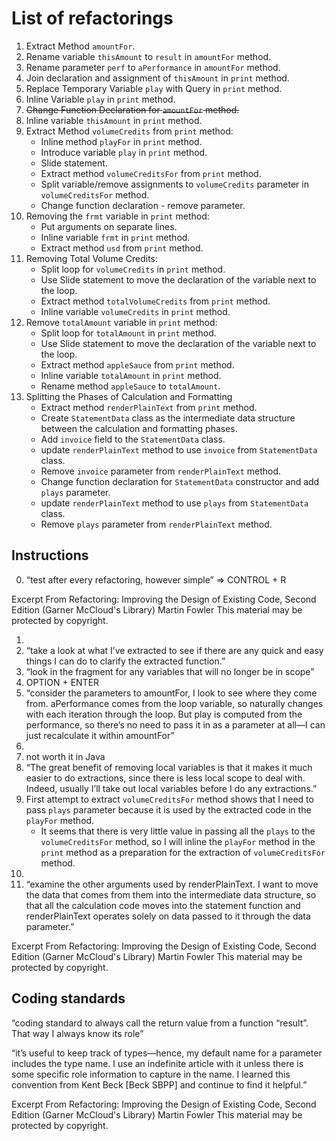 # List of refactorings

1. Extract Method `amountFor`.
2. Rename variable `thisAmount` to `result` in `amountFor` method.
3. Rename parameter `perf` to `aPerformance` in `amountFor` method.
4. Join declaration and assignment of `thisAmount` in `print` method.
5. Replace Temporary Variable `play` with Query in `print` method.
6. Inline Variable `play` in `print` method.
7. ~~Change Function Declaration for `amountFor` method.~~
8. Inline variable `thisAmount` in `print` method.
9. Extract Method `volumeCredits` from `print` method:
   - Inline method `playFor` in `print` method.
   - Introduce variable `play` in `print` method.
   - Slide statement.
   - Extract method `volumeCreditsFor` from `print` method.
   - Split variable/remove assignments to `volumeCredits` parameter in `volumeCreditsFor` method.
   - Change function declaration - remove parameter.
10. Removing the `frmt` variable in `print` method:
    - Put arguments on separate lines.
    - Inline variable `frmt` in `print` method.
    - Extract method `usd` from `print` method.
11. Removing Total Volume Credits:
    - Split loop for `volumeCredits` in `print` method.
    - Use Slide statement to move the declaration of the variable next to the loop.
    - Extract method `totalVolumeCredits` from `print` method.
    - Inline variable `volumeCredits` in `print` method.
12. Remove `totalAmount` variable in `print` method:
    - Split loop for `totalAmount` in `print` method.
    - Use Slide statement to move the declaration of the variable next to the loop.
    - Extract method `appleSauce` from `print` method.
    - Inline variable `totalAmount` in `print` method.
    - Rename method `appleSauce` to `totalAmount`.
13. Splitting the Phases of Calculation and Formatting
    - Extract method `renderPlainText` from `print` method.
    - Create `StatementData` class as the intermediate data structure between the calculation and formatting phases.
    - Add `invoice` field to the `StatementData` class.
    - update `renderPlainText` method to use `invoice` from `StatementData` class.
    - Remove `invoice` parameter from `renderPlainText` method.
    - Change function declaration for `StatementData` constructor and add `plays` parameter.
    - update `renderPlainText` method to use `plays` from `StatementData` class.
    - Remove `plays` parameter from `renderPlainText` method.
    



## Instructions
0. “test after every refactoring, however simple” => CONTROL + R

Excerpt From
Refactoring: Improving the Design of Existing Code, Second Edition (Garner McCloud's Library)
Martin Fowler
This material may be protected by copyright.

1. 
2. “take a look at what I’ve extracted to see if there are any quick and easy things I can do to clarify the extracted
   function.” 
3. “look in the fragment for any variables that will no longer be in scope”
4. OPTION + ENTER
5. “consider the parameters to amountFor, I look to see where they come from. aPerformance comes from the loop variable, so naturally changes with each iteration through the loop. But play is computed from the performance, so there’s no need to pass it in as a parameter at all—I can just recalculate it within amountFor”
6. 
7. not worth it in Java
8. “The great benefit of removing local variables is that it makes it much easier to do extractions, since there is less local scope to deal with. Indeed, usually I’ll take out local variables before I do any extractions.”
9. First attempt to extract `volumeCreditsFor` method shows that I need to pass `plays` parameter because it is used by the extracted code in the `playFor` method.
   - It seems that there is very little value in passing all the `plays` to the `volumeCreditsFor` method, so I will inline the `playFor` method in the `print` method as a preparation for the extraction of `volumeCreditsFor` method.
10. 
13. “examine the other arguments used by renderPlainText. I want to move the data that comes from them into the intermediate data structure, so that all the calculation code moves into the statement function and renderPlainText operates solely on data passed to it through the data parameter.”

Excerpt From
Refactoring: Improving the Design of Existing Code, Second Edition (Garner McCloud's Library)
Martin Fowler
This material may be protected by copyright.



## Coding standards

“coding standard to always call the return value from a function “result”. That way I always know its role”


“it’s useful to keep track of types—hence, my default name for a parameter includes the type name. I use an indefinite article with it unless there is some specific role information to capture in the name. I learned this convention from Kent Beck [Beck SBPP] and continue to find it helpful.”

Excerpt From
Refactoring: Improving the Design of Existing Code, Second Edition (Garner McCloud's Library)
Martin Fowler
This material may be protected by copyright.
